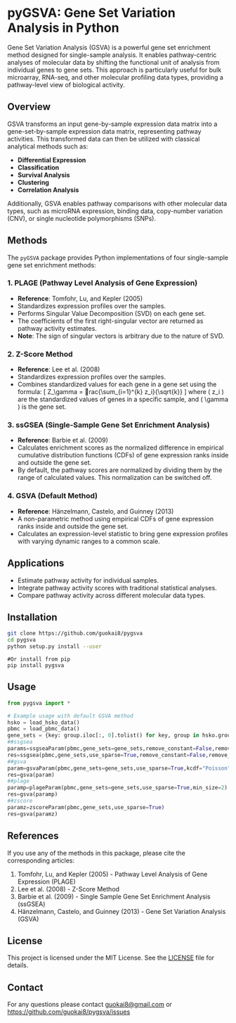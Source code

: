 
# pyGSVA: Gene Set Variation Analysis in Python

Gene Set Variation Analysis (GSVA) is a powerful gene set enrichment method designed for single-sample analysis. It enables pathway-centric analyses of molecular data by shifting the functional unit of analysis from individual genes to gene sets. This approach is particularly useful for bulk microarray, RNA-seq, and other molecular profiling data types, providing a pathway-level view of biological activity.

## Overview

GSVA transforms an input gene-by-sample expression data matrix into a gene-set-by-sample expression data matrix, representing pathway activities. This transformed data can then be utilized with classical analytical methods such as:

- **Differential Expression**
- **Classification**
- **Survival Analysis**
- **Clustering**
- **Correlation Analysis**

Additionally, GSVA enables pathway comparisons with other molecular data types, such as microRNA expression, binding data, copy-number variation (CNV), or single nucleotide polymorphisms (SNPs).

## Methods

The `pyGSVA` package provides Python implementations of four single-sample gene set enrichment methods:

### 1. **PLAGE** (Pathway Level Analysis of Gene Expression)
   - **Reference**: Tomfohr, Lu, and Kepler (2005)
   - Standardizes expression profiles over the samples.
   - Performs Singular Value Decomposition (SVD) on each gene set.
   - The coefficients of the first right-singular vector are returned as pathway activity estimates.
   - **Note**: The sign of singular vectors is arbitrary due to the nature of SVD.

### 2. **Z-Score Method**
   - **Reference**: Lee et al. (2008)
   - Standardizes expression profiles over the samples.
   - Combines standardized values for each gene in a gene set using the formula:
     \[
     Z_\gamma = rac{\sum_{i=1}^{k} z_i}{\sqrt{k}}
     \]
     where \( z_i \) are the standardized values of genes in a specific sample, and \( \gamma \) is the gene set.

### 3. **ssGSEA** (Single-Sample Gene Set Enrichment Analysis)
   - **Reference**: Barbie et al. (2009)
   - Calculates enrichment scores as the normalized difference in empirical cumulative distribution functions (CDFs) of gene expression ranks inside and outside the gene set.
   - By default, the pathway scores are normalized by dividing them by the range of calculated values. This normalization can be switched off.

### 4. **GSVA** (Default Method)
   - **Reference**: Hänzelmann, Castelo, and Guinney (2013)
   - A non-parametric method using empirical CDFs of gene expression ranks inside and outside the gene set.
   - Calculates an expression-level statistic to bring gene expression profiles with varying dynamic ranges to a common scale.

## Applications

- Estimate pathway activity for individual samples.
- Integrate pathway activity scores with traditional statistical analyses.
- Compare pathway activity across different molecular data types.

## Installation

```bash
git clone https://github.com/guokai8/pygsva
cd pygsva
python setup.py install --user
```
```
#Or install from pip
pip install pygsva

```
## Usage

```python
from pygsva import *

# Example usage with default GSVA method
hsko = load_hsko_data()
pbmc = load_pbmc_data()
gene_sets = {key: group.iloc[:, 0].tolist() for key, group in hsko.groupby(hsko.iloc[:, 2])}
##ssgsea
params=ssgseaParam(pbmc,gene_sets=gene_sets,remove_constant=False,remove_nz_constant=False,use_sparse=True)
res=ssgsea(pbmc,gene_sets,use_sparse=True,remove_constant=False,remove_nz_constant=False)
##gsva
param=gsvaParam(pbmc,gene_sets=gene_sets,use_sparse=True,kcdf="Poisson",n_jobs=1)
res=gsva(param)
##plage
paramp=plageParam(pbmc,gene_sets=gene_sets,use_sparse=True,min_size=2)
res=gsva(paramp)
##zscore
paramz=zscoreParam(pbmc,gene_sets,use_sparse=True)
res=gsva(paramz)
```

## References

If you use any of the methods in this package, please cite the corresponding articles:

1. Tomfohr, Lu, and Kepler (2005) - Pathway Level Analysis of Gene Expression (PLAGE)
2. Lee et al. (2008) - Z-Score Method
3. Barbie et al. (2009) - Single Sample Gene Set Enrichment Analysis (ssGSEA)
4. Hänzelmann, Castelo, and Guinney (2013) - Gene Set Variation Analysis (GSVA)

## License

This project is licensed under the MIT License. See the [LICENSE](LICENSE) file for details.

## Contact

For any questions please contact guokai8@gmail.com or https://github.com/guokai8/pygsva/issues
